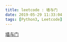 ```yaml
---
title: leetcode : 墙与门
date: 2019-05-29 11:33:04
tags: [Python3, Leetcode]
---
```


[墙与门](https://leetcode-cn.com/problems/walls-and-gates/)

